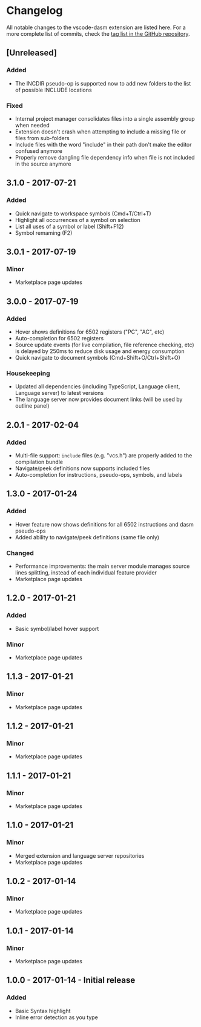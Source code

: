 # Changelog

All notable changes to the vscode-dasm extension are listed here. For a more complete list of commits, check the [tag list in the GitHub repository](https://github.com/zeh/vscode-dasm/releases).

## [Unreleased]

### Added

* The INCDIR pseudo-op is supported now to add new folders to the list of possible INCLUDE locations

### Fixed

* Internal project manager consolidates files into a single assembly group when needed
* Extension doesn't crash when attempting to include a missing file or files from sub-folders
* Include files with the word "include" in their path don't make the editor confused anymore
* Properly remove dangling file dependency info when file is not included in the source anymore

## 3.1.0 - 2017-07-21

### Added

* Quick navigate to workspace symbols (Cmd+T/Ctrl+T)
* Highlight all occurrences of a symbol on selection
* List all uses of a symbol or label (Shift+F12)
* Symbol remaming (F2)

## 3.0.1 - 2017-07-19

### Minor

* Marketplace page updates

## 3.0.0 - 2017-07-19

### Added

* Hover shows definitions for 6502 registers ("PC", "AC", etc)
* Auto-completion for 6502 registers
* Source update events (for live compilation, file reference checking, etc) is delayed by 250ms to reduce disk usage and energy consumption
* Quick navigate to document symbols (Cmd+Shift+O/Ctrl+Shift+O)

### Housekeeping

* Updated all dependencies (including TypeScript, Language client, Language server) to latest versions
* The language server now provides document links (will be used by outline panel)

## 2.0.1 - 2017-02-04

### Added

* Multi-file support: `include` files (e.g. "vcs.h") are properly added to the compilation bundle
* Navigate/peek definitions now supports included files
* Auto-completion for instructions, pseudo-ops, symbols, and labels

## 1.3.0 - 2017-01-24

### Added

* Hover feature now shows definitions for all 6502 instructions and dasm pseudo-ops
* Added ability to navigate/peek definitions (same file only)

### Changed

* Performance improvements: the main server module manages source lines splitting, instead of each individual feature provider
* Marketplace page updates

## 1.2.0 - 2017-01-21

### Added

* Basic symbol/label hover support

### Minor

* Marketplace page updates

## 1.1.3 - 2017-01-21

### Minor

* Marketplace page updates

## 1.1.2 - 2017-01-21

### Minor

* Marketplace page updates

## 1.1.1 - 2017-01-21

### Minor

* Marketplace page updates

## 1.1.0 - 2017-01-21

### Minor

* Merged extension and language server repositories
* Marketplace page updates

## 1.0.2 - 2017-01-14

### Minor

* Marketplace page updates

## 1.0.1 - 2017-01-14

### Minor

* Marketplace page updates

## 1.0.0 - 2017-01-14 - Initial release

### Added

* Basic Syntax highlight
* Inline error detection as you type
